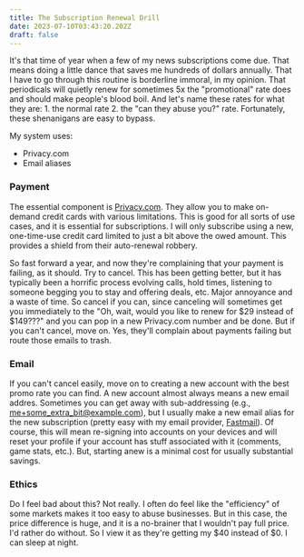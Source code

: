 ```yaml
---
title: The Subscription Renewal Drill
date: 2023-07-10T03:43:20.202Z
draft: false
---
```

It's that time of year when a few of my news subscriptions come due. That means doing a little dance that saves me hundreds of dollars annually. That I have to go through this routine is borderline immoral, in my opinion. That periodicals will quietly renew for sometimes 5x the "promotional" rate does and should make people's blood boil. And let's name these rates for what they are: 1. the normal rate  2. the "can they abuse you?" rate. Fortunately, these shenanigans are easy to bypass.

My system uses:
* Privacy.com
* Email aliases

### Payment
The essential component is [Privacy.com](https://privacy.com). They allow you to make on-demand credit cards with various limitations. This is good for all sorts of use cases, and it is essential for subscriptions. I will only subscribe using a new, one-time-use credit card limited to just a bit above the owed amount. This provides a shield from their auto-renewal robbery.

So fast forward a year, and now they're complaining that your payment is failing, as it should. Try to cancel. This has been getting better, but it has typically been a horrific process evolving calls, hold times, listening to someone begging you to stay and offering deals, etc. Major annoyance and a waste of time. So cancel if you can, since canceling will sometimes get you immediately to the "Oh, wait, would you like to renew for $29 instead of $149???" and you can pop in a new Privacy.com number and be done. But if you can't cancel, move on. Yes, they'll complain about payments failing but route those emails to trash.

### Email
If you can't cancel easily, move on to creating a new account with the best promo rate you can find. A new account almost always means a new email addres. Sometimes you can get away with sub-addressing (e.g., me+some_extra_bit@example.com), but I usually make a new email alias for the new subscription (pretty easy with my email provider, [Fastmail](https://fastmail.com)). Of course, this will mean re-signing into accounts on your devices and will reset your profile if your account has stuff associated with it (comments, game stats, etc.). But, starting anew is a minimal cost for usually substantial savings.

### Ethics
Do I feel bad about this? Not really. I often do feel like the "efficiency" of some markets makes it too easy to abuse businesses. But in this case, the price difference is huge, and it is a no-brainer that I wouldn't pay full price. I'd rather do without. So I view it as they're getting my $40 instead of $0. I can sleep at night.